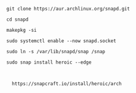     git clone https://aur.archlinux.org/snapd.git  
     
    cd snapd  
    
    makepkg -si   
  
    sudo systemctl enable --now snapd.socket  
  
    sudo ln -s /var/lib/snapd/snap /snap  
  
    sudo snap install heroic --edge  
  
    
      
      https://snapcraft.io/install/heroic/arch
